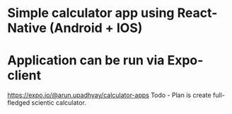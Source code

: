 # Simple calculator app using React-Native (Android + IOS) 
# Application can be run via Expo-client
https://expo.io/@arun.upadhyay/calculator-apps
Todo - Plan is create full-fledged scientic calculator. 
